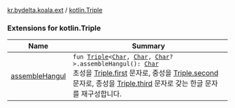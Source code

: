 [kr.bydelta.koala.ext](../index.md) / [kotlin.Triple](./index.md)

### Extensions for kotlin.Triple

| Name | Summary |
|---|---|
| [assembleHangul](assemble-hangul.md) | `fun `[`Triple`](https://kotlinlang.org/api/latest/jvm/stdlib/kotlin/-triple/index.html)`<`[`Char`](https://kotlinlang.org/api/latest/jvm/stdlib/kotlin/-char/index.html)`, `[`Char`](https://kotlinlang.org/api/latest/jvm/stdlib/kotlin/-char/index.html)`, `[`Char`](https://kotlinlang.org/api/latest/jvm/stdlib/kotlin/-char/index.html)`?>.assembleHangul(): `[`Char`](https://kotlinlang.org/api/latest/jvm/stdlib/kotlin/-char/index.html)<br>초성을 [Triple.first](https://kotlinlang.org/api/latest/jvm/stdlib/kotlin/-triple/first.html) 문자로, 중성을 [Triple.second](https://kotlinlang.org/api/latest/jvm/stdlib/kotlin/-triple/second.html) 문자로, 종성을 [Triple.third](https://kotlinlang.org/api/latest/jvm/stdlib/kotlin/-triple/third.html) 문자로 갖는 한글 문자를 재구성합니다. |
